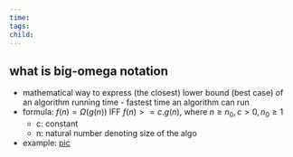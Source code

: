 ```yaml
---
time: 
tags: 
child:
---
```

## what is big-omega notation
- mathematical way to express (the closest) lower bound (best case) of an algorithm running time - fastest time an algorithm can run
- formula: $f(n) = \Omega(g(n))$ IFF $f(n) >= c.g(n)$, where $n\geq n_0, c>0, n_0 \geq 1$ 
	- c: constant
	- n: natural number denoting size of the algo
- example: [pic](https://i.imgur.com/kLTSdPj.png)